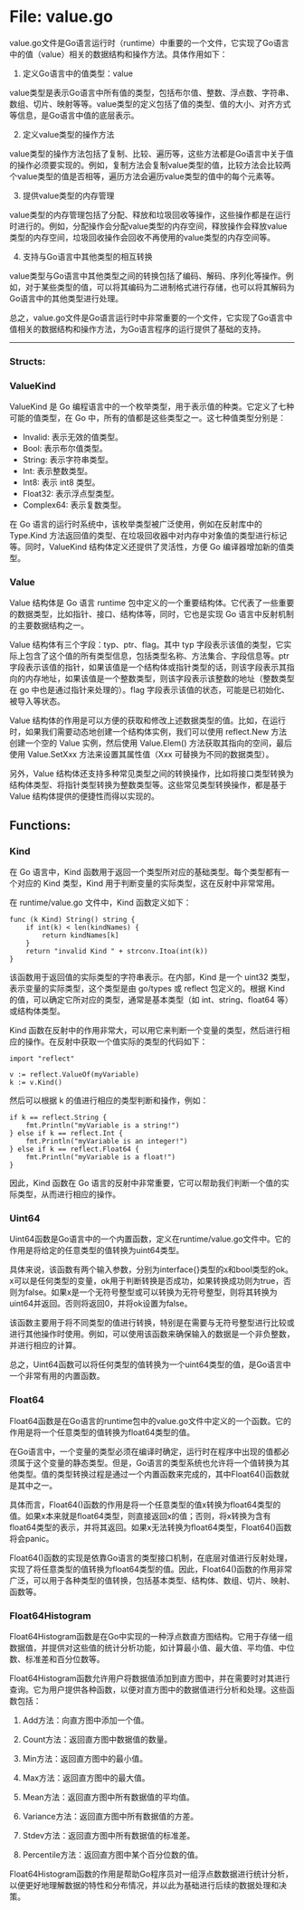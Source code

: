 # File: value.go

value.go文件是Go语言运行时（runtime）中重要的一个文件，它实现了Go语言中的值（value）相关的数据结构和操作方法。具体作用如下：

1. 定义Go语言中的值类型：value

value类型是表示Go语言中所有值的类型，包括布尔值、整数、浮点数、字符串、数组、切片、映射等等。value类型的定义包括了值的类型、值的大小、对齐方式等信息，是Go语言中值的底层表示。

2. 定义value类型的操作方法

value类型的操作方法包括了复制、比较、遍历等，这些方法都是Go语言中关于值的操作必须要实现的。例如，复制方法会复制value类型的值，比较方法会比较两个value类型的值是否相等，遍历方法会遍历value类型的值中的每个元素等。

3. 提供value类型的内存管理

value类型的内存管理包括了分配、释放和垃圾回收等操作，这些操作都是在运行时进行的。例如，分配操作会分配value类型的内存空间，释放操作会释放value类型的内存空间，垃圾回收操作会回收不再使用的value类型的内存空间等。

4. 支持与Go语言中其他类型的相互转换

value类型与Go语言中其他类型之间的转换包括了编码、解码、序列化等操作。例如，对于某些类型的值，可以将其编码为二进制格式进行存储，也可以将其解码为Go语言中的其他类型进行处理。

总之，value.go文件是Go语言运行时中非常重要的一个文件，它实现了Go语言中值相关的数据结构和操作方法，为Go语言程序的运行提供了基础的支持。




---

### Structs:

### ValueKind

ValueKind 是 Go 编程语言中的一个枚举类型，用于表示值的种类。它定义了七种可能的值类型，在 Go 中，所有的值都是这些类型之一。这七种值类型分别是：

- Invalid: 表示无效的值类型。
- Bool: 表示布尔值类型。
- String: 表示字符串类型。
- Int: 表示整数类型。
- Int8: 表示 int8 类型。
- Float32: 表示浮点型类型。
- Complex64: 表示复数类型。

在 Go 语言的运行时系统中，该枚举类型被广泛使用，例如在反射库中的 Type.Kind 方法返回值的类型、在垃圾回收器中对内存中对象值的类型进行标记等。同时，ValueKind 结构体定义还提供了灵活性，方便 Go 编译器增加新的值类型。



### Value

Value 结构体是 Go 语言 runtime 包中定义的一个重要结构体。它代表了一些重要的数据类型，比如指针、接口、结构体等，同时，它也是实现 Go 语言中反射机制的主要数据结构之一。

Value 结构体有三个字段：typ、ptr、flag。其中 typ 字段表示该值的类型，它实际上包含了这个值的所有类型信息，包括类型名称、方法集合、字段信息等。ptr 字段表示该值的指针，如果该值是一个结构体或指针类型的话，则该字段表示其指向的内存地址，如果该值是一个整数类型，则该字段表示该整数的地址（整数类型在 go 中也是通过指针来处理的）。flag 字段表示该值的状态，可能是已初始化、被导入等状态。

Value 结构体的作用是可以方便的获取和修改上述数据类型的值。比如，在运行时，如果我们需要动态地创建一个结构体实例，我们可以使用 reflect.New 方法创建一个空的 Value 实例，然后使用 Value.Elem() 方法获取其指向的空间，最后使用 Value.SetXxx 方法来设置其属性值（Xxx 可替换为不同的数据类型）。

另外，Value 结构体还支持多种常见类型之间的转换操作，比如将接口类型转换为结构体类型、将指针类型转换为整数类型等。这些常见类型转换操作，都是基于 Value 结构体提供的便捷性而得以实现的。



## Functions:

### Kind

在 Go 语言中，Kind 函数用于返回一个类型所对应的基础类型。每个类型都有一个对应的 Kind 类型，Kind 用于判断变量的实际类型，这在反射中非常常用。

在 runtime/value.go 文件中，Kind 函数定义如下：

```
func (k Kind) String() string {
    if int(k) < len(kindNames) {
        return kindNames[k]
    }
    return "invalid Kind " + strconv.Itoa(int(k))
}
```

该函数用于返回值的实际类型的字符串表示。在内部，Kind 是一个 uint32 类型，表示变量的实际类型，这个类型是由 go/types 或 reflect 包定义的。根据 Kind 的值，可以确定它所对应的类型，通常是基本类型（如 int、string、float64 等）或结构体类型。

Kind 函数在反射中的作用非常大，可以用它来判断一个变量的类型，然后进行相应的操作。在反射中获取一个值实际的类型的代码如下：

```
import "reflect"

v := reflect.ValueOf(myVariable)
k := v.Kind()
```

然后可以根据 k 的值进行相应的类型判断和操作，例如：

```
if k == reflect.String {
    fmt.Println("myVariable is a string!")
} else if k == reflect.Int {
    fmt.Println("myVariable is an integer!")
} else if k == reflect.Float64 {
    fmt.Println("myVariable is a float!")
}
```

因此，Kind 函数在 Go 语言的反射中非常重要，它可以帮助我们判断一个值的实际类型，从而进行相应的操作。



### Uint64

Uint64函数是Go语言中的一个内置函数，定义在runtime/value.go文件中。它的作用是将给定的任意类型的值转换为uint64类型。

具体来说，该函数有两个输入参数，分别为interface{}类型的x和bool类型的ok。x可以是任何类型的变量，ok用于判断转换是否成功，如果转换成功则为true，否则为false。如果x是一个无符号整型或可以转换为无符号整型，则将其转换为uint64并返回。否则将返回0，并将ok设置为false。

该函数主要用于将不同类型的值进行转换，特别是在需要与无符号整型进行比较或进行其他操作时使用。例如，可以使用该函数来确保输入的数据是一个非负整数，并进行相应的计算。

总之，Uint64函数可以将任何类型的值转换为一个uint64类型的值，是Go语言中一个非常有用的内置函数。



### Float64

Float64函数是在Go语言的runtime包中的value.go文件中定义的一个函数。它的作用是将一个任意类型的值转换为float64类型的值。

在Go语言中，一个变量的类型必须在编译时确定，运行时在程序中出现的值都必须属于这个变量的静态类型。但是，Go语言的类型系统也允许将一个值转换为其他类型。值的类型转换过程是通过一个内置函数来完成的，其中Float64()函数就是其中之一。

具体而言，Float64()函数的作用是将一个任意类型的值x转换为float64类型的值。如果x本来就是float64类型，则直接返回x的值；否则，将x转换为含有float64类型的表示，并将其返回。如果x无法转换为float64类型，Float64()函数将会panic。

Float64()函数的实现是依靠Go语言的类型接口机制，在底层对值进行反射处理，实现了将任意类型的值转换为float64类型的值。因此，Float64()函数的作用非常广泛，可以用于各种类型的值转换，包括基本类型、结构体、数组、切片、映射、函数等。



### Float64Histogram

Float64Histogram函数是在Go中实现的一种浮点数直方图结构。它用于存储一组数据值，并提供对这些值的统计分析功能，如计算最小值、最大值、平均值、中位数、标准差和百分位数等。

Float64Histogram函数允许用户将数据值添加到直方图中，并在需要时对其进行查询。它为用户提供各种函数，以便对直方图中的数据值进行分析和处理。这些函数包括：

1. Add方法：向直方图中添加一个值。

2. Count方法：返回直方图中数据值的数量。

3. Min方法：返回直方图中的最小值。

4. Max方法：返回直方图中的最大值。

5. Mean方法：返回直方图中所有数据值的平均值。

6. Variance方法：返回直方图中所有数据值的方差。

7. Stdev方法：返回直方图中所有数据值的标准差。

8. Percentile方法：返回直方图中某个百分位数的值。

Float64Histogram函数的作用是帮助Go程序员对一组浮点数数据进行统计分析，以便更好地理解数据的特性和分布情况，并以此为基础进行后续的数据处理和决策。



